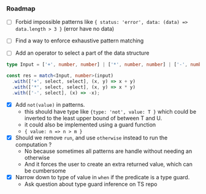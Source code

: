 ### Roadmap

- [ ] Forbid impossible patterns like `{ status: 'error', data: (data) => data.length > 3 }` (error have no data)

- [ ] Find a way to enforce exhaustive pattern matching
- [ ] Add an operator to select a part of the data structure

```ts
type Input = ['+', number, number] | ['*', number, number] | ['-', number];

const res = match<Input, number>(input)
  .with(['+', select, select], (x, y) => x + y)
  .with(['*', select, select], (x, y) => x * y)
  .with(['-', select], (x) => -x);
```

- [x] Add `not(value)` in patterns.
  - this should have type like `{type: 'not', value: T }` which could be inverted to
    the least upper bound of between T and U.
  - it could also be implemented using a guard function
  - `{ value: n => n > m }`
- [x] Should we remove `run`, and use `otherwise` instead to run the computation ?
  - No because sometimes all patterns are handle without needing an otherwise
  - And it forces the user to create an extra returned value, which can be cumbersome
- [x] Narrow down to type of value in `when` if the predicate is a type guard.
  - Ask question about type guard inference on TS repo

